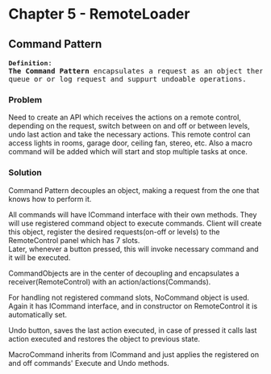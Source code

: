 # Chapter 5 - RemoteLoader

## Command Pattern

<pre>
<font size="3"><b>Definition</b></font>:
<b>The Command Pattern</b> encapsulates a request as an object thereby letting you parameterize with different requests, 
queue or or log request and suppurt undoable operations.
</pre>

### Problem
Need to create an API which receives the actions on a remote control, depending on the request, switch between on and off or between levels, undo last action 
and take the necessary actions.
This remote control can access lights in rooms, garage door, ceiling fan, stereo, etc.
Also a macro command will be added which will start and stop multiple tasks at once. 

### Solution
Command Pattern decouples an object, making a request from the one that knows how to perform it.

All commands will have ICommand interface with their own methods. They will use registered command object to execute commands.
Client will create this object, register the desired requests(on-off or levels) to the RemoteControl panel which has 7 slots.  
Later, whenever a button pressed, this will invoke necessary command and it will be executed.

CommandObjects are in the center of decoupling and encapsulates a receiver(RemoteControl) with an action/actions(Commands). 

For handling not registered command slots, NoCommand object is used. 
Again it has ICommand interface, and in constructor on RemoteControl it is automatically set.

Undo button, saves the last action executed, in case of pressed it calls last action executed and restores the object to previous state.

MacroCommand inherits from ICommand and just applies the registered on and off commands' Execute and Undo methods.
